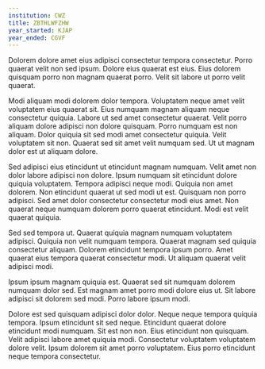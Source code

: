 ```yaml
---
institution: CWZ
title: ZBTHLWFZHW
year_started: KJAP
year_ended: CGVF
---
```


Dolorem dolore amet eius adipisci consectetur tempora consectetur. Porro quaerat velit non sed ipsum. Dolore eius quaerat est eius. Eius dolorem quisquam porro non magnam quaerat porro. Velit sit labore ut porro velit quaerat.

Modi aliquam modi dolorem dolor tempora. Voluptatem neque amet velit voluptatem eius quaerat sit. Eius numquam magnam aliquam neque consectetur quiquia. Labore ut sed amet consectetur quaerat. Velit porro aliquam dolore adipisci non dolore quisquam. Porro numquam est non aliquam. Dolor quiquia sit sed modi amet consectetur quiquia. Velit voluptatem sit non. Quaerat sed sit amet velit numquam sed. Ut ut magnam dolor est ut aliquam dolore.

Sed adipisci eius etincidunt ut etincidunt magnam numquam. Velit amet non dolor labore adipisci non dolore. Ipsum numquam sit etincidunt dolore quiquia voluptatem. Tempora adipisci neque modi. Quiquia non amet dolorem. Non etincidunt quaerat ut sed modi ut est. Quisquam non porro adipisci. Sed amet dolor consectetur consectetur modi eius amet. Non quaerat neque numquam dolorem porro quaerat etincidunt. Modi est velit quaerat quiquia.

Sed sed tempora ut. Quaerat quiquia magnam numquam voluptatem adipisci. Quiquia non velit numquam tempora. Quaerat magnam sed quiquia consectetur aliquam. Dolorem etincidunt tempora ipsum porro. Amet quaerat eius tempora quaerat consectetur modi. Ut aliquam quaerat velit adipisci modi.

Ipsum ipsum magnam quiquia est. Quaerat sed sit numquam dolorem numquam dolor sed. Est magnam amet porro modi dolore eius ut. Sit labore adipisci sit dolorem sed modi. Porro labore ipsum modi.

Dolore est sed quisquam adipisci dolor dolor. Neque neque tempora quiquia tempora. Ipsum etincidunt sit sed neque. Etincidunt quaerat dolore etincidunt modi numquam. Sit est non non. Eius etincidunt non quisquam. Velit adipisci labore amet quiquia modi. Consectetur voluptatem voluptatem dolore velit. Ipsum dolorem sit amet porro voluptatem. Eius porro etincidunt neque tempora consectetur.
    